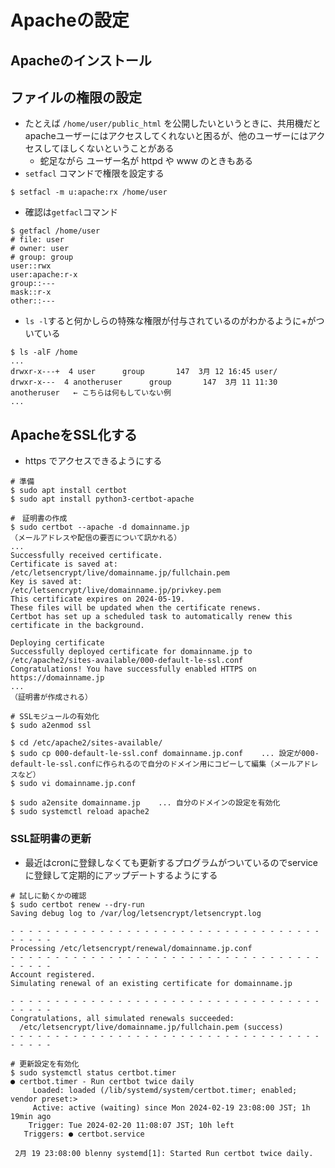 # Apacheの設定

## Apacheのインストール


## ファイルの権限の設定
- たとえば `/home/user/public_html` を公開したいというときに、共用機だとapacheユーザーにはアクセスしてくれないと困るが、他のユーザーにはアクセスしてほしくないということがある
  - 蛇足ながら ユーザー名が httpd や www のときもある
- `setfacl` コマンドで権限を設定する
```
$ setfacl -m u:apache:rx /home/user
```
- 確認は`getfacl`コマンド
```
$ getfacl /home/user
# file: user
# owner: user
# group: group
user::rwx
user:apache:r-x
group::---
mask::r-x
other::---
```
- `ls -l`すると何かしらの特殊な権限が付与されているのがわかるように+がついている
```
$ ls -alF /home
...
drwxr-x---+  4 user      group       147  3月 12 16:45 user/
drwxr-x---  4 anotheruser      group       147  3月 11 11:30 anotheruser   ← こちらは何もしていない例
...
```

## ApacheをSSL化する
- https でアクセスできるようにする
```
# 準備
$ sudo apt install certbot
$ sudo apt install python3-certbot-apache
```
```
#　証明書の作成
$ sudo certbot --apache -d domainname.jp
（メールアドレスや配信の要否について訊かれる）
...
Successfully received certificate.
Certificate is saved at: /etc/letsencrypt/live/domainname.jp/fullchain.pem
Key is saved at:         /etc/letsencrypt/live/domainname.jp/privkey.pem
This certificate expires on 2024-05-19.
These files will be updated when the certificate renews.
Certbot has set up a scheduled task to automatically renew this certificate in the background.

Deploying certificate
Successfully deployed certificate for domainname.jp to /etc/apache2/sites-available/000-default-le-ssl.conf
Congratulations! You have successfully enabled HTTPS on https://domainname.jp
...
（証明書が作成される）
```
```
# SSLモジュールの有効化
$ sudo a2enmod ssl
```
```
$ cd /etc/apache2/sites-available/
$ sudo cp 000-default-le-ssl.conf domainname.jp.conf    ... 設定が000-default-le-ssl.confに作られるので自分のドメイン用にコピーして編集（メールアドレスなど）
$ sudo vi domainname.jp.conf

$ sudo a2ensite domainname.jp    ... 自分のドメインの設定を有効化
$ sudo systemctl reload apache2
```
### SSL証明書の更新
- 最近はcronに登録しなくても更新するプログラムがついているのでserviceに登録して定期的にアップデートするようにする
```
# 試しに動くかの確認
$ sudo certbot renew --dry-run
Saving debug log to /var/log/letsencrypt/letsencrypt.log

- - - - - - - - - - - - - - - - - - - - - - - - - - - - - - - - - - - - - - - -
Processing /etc/letsencrypt/renewal/domainname.jp.conf
- - - - - - - - - - - - - - - - - - - - - - - - - - - - - - - - - - - - - - - -
Account registered.
Simulating renewal of an existing certificate for domainname.jp

- - - - - - - - - - - - - - - - - - - - - - - - - - - - - - - - - - - - - - - -
Congratulations, all simulated renewals succeeded: 
  /etc/letsencrypt/live/domainname.jp/fullchain.pem (success)
- - - - - - - - - - - - - - - - - - - - - - - - - - - - - - - - - - - - - - - -

# 更新設定を有効化
$ sudo systemctl status certbot.timer
● certbot.timer - Run certbot twice daily
     Loaded: loaded (/lib/systemd/system/certbot.timer; enabled; vendor preset:>
     Active: active (waiting) since Mon 2024-02-19 23:08:00 JST; 1h 19min ago
    Trigger: Tue 2024-02-20 11:08:07 JST; 10h left
   Triggers: ● certbot.service

 2月 19 23:08:00 blenny systemd[1]: Started Run certbot twice daily.
```

